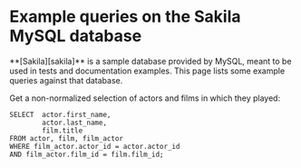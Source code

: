 <!-- -
Title: Example queries on the Sakila MySQL database
Description: A small collection of example MySQL queries on the Sakila database
First Published: 2015-07-25
- -->

Example queries on the Sakila MySQL database
============================================

<p class='lead'>
**[Sakila][sakila]** is a sample database provided by MySQL, meant to be used 
in tests and documentation examples. This page lists some example queries 
against that database.
</p>

Get a non-normalized selection of actors and films in which they played:

```mysql
SELECT  actor.first_name, 
        actor.last_name, 
        film.title 
FROM actor, film, film_actor 
WHERE film_actor.actor_id = actor.actor_id 
AND film_actor.film_id = film.film_id;
```

<!-- Links -->
[sakila]: http://dev.mysql.com/doc/sakila/en/index.html "Sakila Sample Database"
